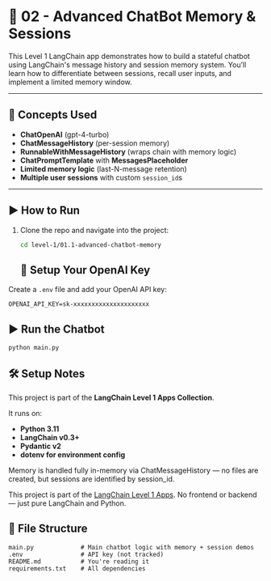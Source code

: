 # 🧠 02 - Advanced ChatBot Memory & Sessions

This Level 1 LangChain app demonstrates how to build a stateful chatbot using LangChain's message history and session memory system. You’ll learn how to differentiate between sessions, recall user inputs, and implement a limited memory window.

---

## 🧩 Concepts Used

- **ChatOpenAI** (gpt-4-turbo)
- **ChatMessageHistory** (per-session memory)
- **RunnableWithMessageHistory** (wraps chain with memory logic)
- **ChatPromptTemplate** with **MessagesPlaceholder**
- **Limited memory logic** (last-N-message retention)
- **Multiple user sessions** with custom `session_id`s

---

## ▶️ How to Run

1. Clone the repo and navigate into the project:
   ```bash
   cd level-1/01.1-advanced-chatbot-memory
   ```
   ## 🔐 Setup Your OpenAI Key

Create a `.env` file and add your OpenAI API key:

```env
OPENAI_API_KEY=sk-xxxxxxxxxxxxxxxxxxxxx
```

## ▶️ Run the Chatbot

```bash
python main.py
```

## 🛠️ Setup Notes

This project is part of the **LangChain Level 1 Apps Collection**.

It runs on:

- **Python 3.11**
- **LangChain v0.3+**
- **Pydantic v2**
- **dotenv for environment config**

Memory is handled fully in-memory via ChatMessageHistory — no files are created, but sessions are identified by session_id.

This project is part of the [LangChain Level 1 Apps](../../README.md).
No frontend or backend — just pure LangChain and Python.

## 📁 File Structure

```text
main.py             # Main chatbot logic with memory + session demos
.env                # API key (not tracked)
README.md           # You're reading it
requirements.txt    # All dependencies

```
